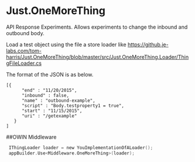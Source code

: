 # Just.OneMoreThing
API Response Experiments. Allows experiments to change the inbound and outbound body.

Load a test object using the file a store loader like https://github.je-labs.com/tom-harris/Just.OneMoreThing/blob/master/src/Just.OneMoreThing.Loader/ThingFileLoader.cs

The format of the JSON is as below. 
````
[{
      "end" : "11/20/2015",
      "inbound" : false,
      "name" : "outbound-example",
      "script" : "Body.testproperty1 = true",
      "start" : "11/15/2015",
      "uri" : "/getexample"
   }
]
````

##OWIN Middleware

````c
 IThingLoader loader = new YouImplementationOfALoader();
 appBuilder.Use<Middleware.OneMoreThing>(loader);
````
